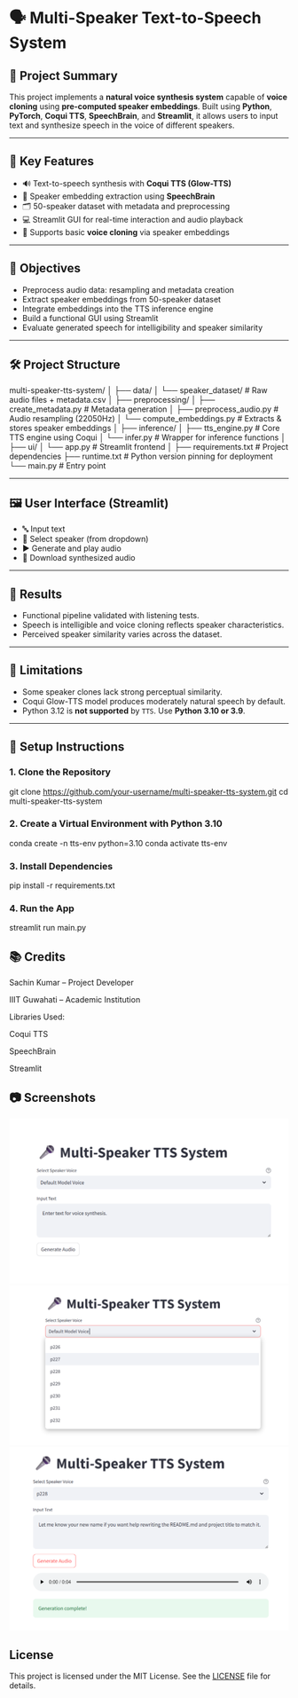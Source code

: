 # 🗣️ Multi-Speaker Text-to-Speech System

## 🎯 Project Summary
This project implements a **natural voice synthesis system** capable of **voice cloning** using **pre-computed speaker embeddings**. Built using **Python**, **PyTorch**, **Coqui TTS**, **SpeechBrain**, and **Streamlit**, it allows users to input text and synthesize speech in the voice of different speakers.

---

## 🧠 Key Features

- 🔊 Text-to-speech synthesis with **Coqui TTS (Glow-TTS)**
- 🧬 Speaker embedding extraction using **SpeechBrain**
- 🗂️ 50-speaker dataset with metadata and preprocessing
- 💻 Streamlit GUI for real-time interaction and audio playback
- 🎯 Supports basic **voice cloning** via speaker embeddings

---

## 🧪 Objectives

- Preprocess audio data: resampling and metadata creation
- Extract speaker embeddings from 50-speaker dataset
- Integrate embeddings into the TTS inference engine
- Build a functional GUI using Streamlit
- Evaluate generated speech for intelligibility and speaker similarity

---

## 🛠️ Project Structure
multi-speaker-tts-system/
│
├── data/
│ └── speaker_dataset/ # Raw audio files + metadata.csv
│
├── preprocessing/
│ ├── create_metadata.py # Metadata generation
│ ├── preprocess_audio.py # Audio resampling (22050Hz)
│ └── compute_embeddings.py # Extracts & stores speaker embeddings
│
├── inference/
│ ├── tts_engine.py # Core TTS engine using Coqui
│ └── infer.py # Wrapper for inference functions
│
├── ui/
│ └── app.py # Streamlit frontend
│
├── requirements.txt # Project dependencies
├── runtime.txt # Python version pinning for deployment
└── main.py # Entry point

---

## 🖼️ User Interface (Streamlit)

- 🔤 Input text
- 👤 Select speaker (from dropdown)
- ▶️ Generate and play audio
- 💾 Download synthesized audio

---

## 🧪 Results

- Functional pipeline validated with listening tests.
- Speech is intelligible and voice cloning reflects speaker characteristics.
- Perceived speaker similarity varies across the dataset.

---

## 🚧 Limitations

- Some speaker clones lack strong perceptual similarity.
- Coqui Glow-TTS model produces moderately natural speech by default.
- Python 3.12 is **not supported** by `TTS`. Use **Python 3.10 or 3.9**.

---

## 🔧 Setup Instructions

### 1. Clone the Repository

git clone https://github.com/your-username/multi-speaker-tts-system.git
cd multi-speaker-tts-system

### 2. Create a Virtual Environment with Python 3.10

conda create -n tts-env python=3.10
conda activate tts-env

### 3. Install Dependencies

pip install -r requirements.txt

### 4. Run the App

streamlit run main.py


## 📚 Credits

Sachin Kumar – Project Developer

IIIT Guwahati – Academic Institution

Libraries Used:

Coqui TTS

SpeechBrain

Streamlit

## 📷 Screenshots

![Input-Output](https://github.com/shinewithsachin/Multi-Speaker-TTS-System/blob/main/Screenshot%202025-05-17%20155723.png)
![Input-Output](https://github.com/shinewithsachin/Multi-Speaker-TTS-System/blob/main/Screenshot%202025-05-17%20155737.png)
![Input-Output](https://github.com/shinewithsachin/Multi-Speaker-TTS-System/blob/main/Screenshot%202025-05-17%20155831.png)




## License
This project is licensed under the MIT License. See the [LICENSE](LICENSE) file for details.


